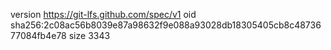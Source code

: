 version https://git-lfs.github.com/spec/v1
oid sha256:2c08ac56b8039e87a98632f9e088a93028db18305405cb8c4873677084fb4e78
size 3343
